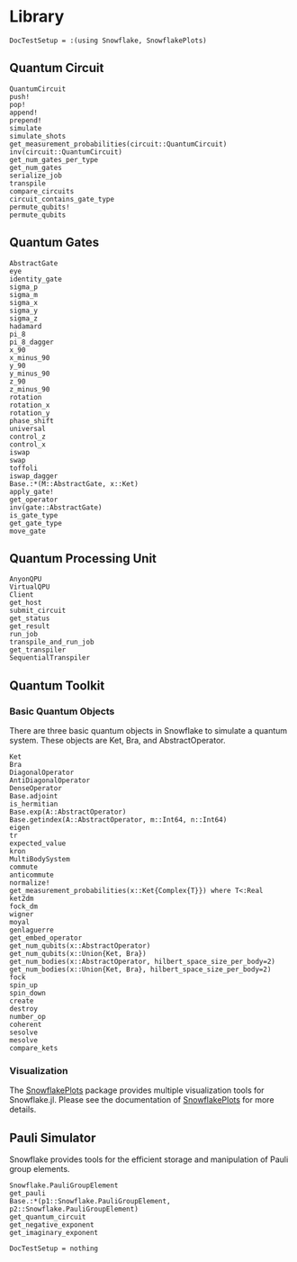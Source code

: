 # Library

```@meta
DocTestSetup = :(using Snowflake, SnowflakePlots)
```


## Quantum Circuit
```@docs
QuantumCircuit
push!
pop!
append!
prepend!
simulate
simulate_shots
get_measurement_probabilities(circuit::QuantumCircuit)
inv(circuit::QuantumCircuit)
get_num_gates_per_type
get_num_gates
serialize_job
transpile
compare_circuits
circuit_contains_gate_type
permute_qubits!
permute_qubits
```

## Quantum Gates
```@docs
AbstractGate
eye
identity_gate
sigma_p
sigma_m
sigma_x
sigma_y
sigma_z
hadamard
pi_8
pi_8_dagger
x_90
x_minus_90
y_90
y_minus_90
z_90
z_minus_90
rotation
rotation_x
rotation_y
phase_shift
universal
control_z
control_x
iswap
swap
toffoli
iswap_dagger
Base.:*(M::AbstractGate, x::Ket)
apply_gate!
get_operator
inv(gate::AbstractGate)
is_gate_type
get_gate_type
move_gate
```

## Quantum Processing Unit
```@docs
AnyonQPU
VirtualQPU
Client
get_host
submit_circuit
get_status
get_result
run_job
transpile_and_run_job
get_transpiler
SequentialTranspiler
```

## Quantum Toolkit

### Basic Quantum Objects

There are three basic quantum objects in Snowflake to simulate a quantum system. These objects are Ket, Bra, and AbstractOperator.

```@docs
Ket
Bra
DiagonalOperator
AntiDiagonalOperator
DenseOperator
Base.adjoint
is_hermitian
Base.exp(A::AbstractOperator)
Base.getindex(A::AbstractOperator, m::Int64, n::Int64)
eigen
tr
expected_value
kron
MultiBodySystem
commute
anticommute
normalize!
get_measurement_probabilities(x::Ket{Complex{T}}) where T<:Real
ket2dm
fock_dm
wigner
moyal
genlaguerre
get_embed_operator
get_num_qubits(x::AbstractOperator)
get_num_qubits(x::Union{Ket, Bra})
get_num_bodies(x::AbstractOperator, hilbert_space_size_per_body=2)
get_num_bodies(x::Union{Ket, Bra}, hilbert_space_size_per_body=2)
fock
spin_up
spin_down
create
destroy
number_op
coherent
sesolve
mesolve
compare_kets
```

### Visualization

The [SnowflakePlots](https://github.com/anyonlabs/SnowflakePlots.jl) package provides multiple visualization tools for Snowflake.jl. Please see the documentation of [SnowflakePlots](https://github.com/anyonlabs/SnowflakePlots.jl) for more details. 

## Pauli Simulator
Snowflake provides tools for the efficient storage and manipulation of Pauli group elements.

```@docs
Snowflake.PauliGroupElement
get_pauli
Base.:*(p1::Snowflake.PauliGroupElement, p2::Snowflake.PauliGroupElement)
get_quantum_circuit
get_negative_exponent
get_imaginary_exponent
```


```@meta
DocTestSetup = nothing
```
